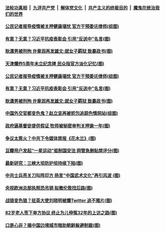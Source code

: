 ####  [法轮功真相](../../../../basic/blob/master/README.md?t=09112231) &nbsp;|&nbsp; [九评共产党](../../../../9ping.md/blob/master/README.md?t=09112231) &nbsp;|&nbsp; [解体党文化](../../../../jtdwh.md/blob/master/README.md?t=09112231)  &nbsp;|&nbsp; [共产主义的终极目的](../../../../gczydzjmd.md/blob/master/README.md?t=09112231) &nbsp;|&nbsp; [魔鬼在统治我们的世界](../../../../mgztzwmdsj.md/blob/master/README.md?t=09112231) 

#### [公民记者报导疫情被关押健康堪忧 官方干预委讬律师(组图)](../pages/p1/945795.md?t=09112231) 



#### [有意？无意？习近平抗疫表彰会 引用“反送中”名言(图)](../pages/p1/945755.md?t=09112231) 

#### [耿潇男被刑拘 许章润再发雄文:就女子羁狱 致暴政书(图)](../pages/p1/945779.md?t=09112231) 




#### [天津爆炸5周年未立纪念碑 民众指官方淡化记忆(图)](../pages/p1/945813.md?t=09112231) 

#### [公民记者报导疫情被关押健康堪忧 官方干预委讬律师(组图)](../pages/p1/945795.md?t=09112231) 



#### [有意？无意？习近平抗疫表彰会 引用“反送中”名言(图)](../pages/p1/945755.md?t=09112231) 

#### [耿潇男被刑拘 许章润再发雄文:就女子羁狱 致暴政书(图)](../pages/p1/945779.md?t=09112231) 


#### [中国外交官都变色鬼？赵立坚再被抓包追踪色情网站(组图)](../pages/p1/945751.md?t=09112231) 

#### [政府逼基督徒提供假证 牧师被秘密审判关押逾一年(图)](../pages/p1/945732.md?t=09112231) 

#### [争议太惹火？中共下令媒体禁报《花木兰》(图)](../pages/p1/945740.md?t=09112231) 

#### [豆瓣用户发起“一星运动”抵制国安法 网管急删贴禁评分(图)](../pages/p1/945738.md?t=09112231) 

#### [最新研究：三峡大坝防护坝持续下陷(图)](../pages/p1/945679.md?t=09112231) 

#### [中共士兵亮关刀叫阵印方 扬言“中国武术文化”再引风波 (图)](../pages/p1/945734.md?t=09112231) 


#### [央视欧洲总部执照恐吊销 拟撤伦敦找后路(图)](../pages/p1/945675.md?t=09112231) 

#### [战狼变色狼？驻英大使刘晓明被爆Twitter 追不雅片(图)](../pages/p1/945654.md?t=09112231) 

#### [82岁老人签下单方协议 终止为儿伸冤32年的上访之路(图)](../pages/p1/945645.md?t=09112231) 

#### [口是心非？揭中国边境城市暗助朝鲜躲避制裁(图)](../pages/p1/945646.md?t=09112231) 

